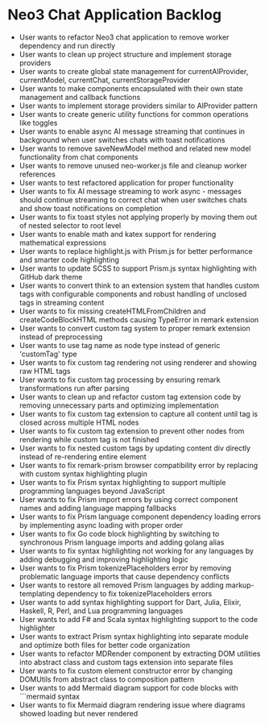 # Neo3 Chat Application Backlog

- User wants to refactor Neo3 chat application to remove worker dependency and run directly
- User wants to clean up project structure and implement storage providers
- User wants to create global state management for currentAIProvider, currentModel, currentChat, currentStorageProvider
- User wants to make components encapsulated with their own state management and callback functions
- User wants to implement storage providers similar to AIProvider pattern
- User wants to create generic utility functions for common operations like toggles
- User wants to enable async AI message streaming that continues in background when user switches chats with toast notifications
- User wants to remove saveNewModel method and related new model functionality from chat components
- User wants to remove unused neo-worker.js file and cleanup worker references
- User wants to test refactored application for proper functionality
- User wants to fix AI message streaming to work async - messages should continue streaming to correct chat when user switches chats and show toast notifications on completion
- User wants to fix toast styles not applying properly by moving them out of nested selector to root level
- User wants to enable math and katex support for rendering mathematical expressions
- User wants to replace highlight.js with Prism.js for better performance and smarter code highlighting
- User wants to update SCSS to support Prism.js syntax highlighting with GitHub dark theme
- User wants to convert think to an extension system that handles custom tags with configurable components and robust handling of unclosed tags in streaming content
- User wants to fix missing createHTMLFromChildren and createCodeBlockHTML methods causing TypeError in remark extension
- User wants to convert custom tag system to proper remark extension instead of preprocessing
- User wants to use tag name as node type instead of generic 'customTag' type
- User wants to fix custom tag rendering not using renderer and showing raw HTML tags
- User wants to fix custom tag processing by ensuring remark transformations run after parsing
- User wants to clean up and refactor custom tag extension code by removing unnecessary parts and optimizing implementation
- User wants to fix custom tag extension to capture all content until tag is closed across multiple HTML nodes
- User wants to fix custom tag extension to prevent other nodes from rendering while custom tag is not finished
- User wants to fix nested custom tags by updating content div directly instead of re-rendering entire element
- User wants to fix remark-prism browser compatibility error by replacing with custom syntax highlighting plugin
- User wants to fix Prism syntax highlighting to support multiple programming languages beyond JavaScript
- User wants to fix Prism import errors by using correct component names and adding language mapping fallbacks
- User wants to fix Prism language component dependency loading errors by implementing async loading with proper order
- User wants to fix Go code block highlighting by switching to synchronous Prism language imports and adding golang alias
- User wants to fix syntax highlighting not working for any languages by adding debugging and improving highlighting logic
- User wants to fix Prism tokenizePlaceholders error by removing problematic language imports that cause dependency conflicts
- User wants to restore all removed Prism languages by adding markup-templating dependency to fix tokenizePlaceholders errors
- User wants to add syntax highlighting support for Dart, Julia, Elixir, Haskell, R, Perl, and Lua programming languages
- User wants to add F# and Scala syntax highlighting support to the code highlighter
- User wants to extract Prism syntax highlighting into separate module and optimize both files for better code organization
- User wants to refactor MDRender component by extracting DOM utilities into abstract class and custom tags extension into separate files
- User wants to fix custom element constructor error by changing DOMUtils from abstract class to composition pattern
- User wants to add Mermaid diagram support for code blocks with ```mermaid syntax
- User wants to fix Mermaid diagram rendering issue where diagrams showed loading but never rendered

